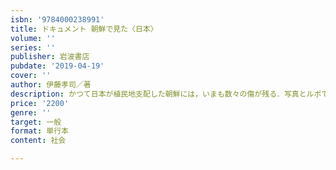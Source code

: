 ```yaml
---
isbn: '9784000238991'
title: ドキュメント 朝鮮で見た〈日本〉
volume: ''
series: ''
publisher: 岩波書店
pubdate: '2019-04-19'
cover: ''
author: 伊藤孝司／著
description: かつて日本が植民地支配した朝鮮には，いまも数々の傷が残る．写真とルポで，朝鮮の中の〈日本〉を照射する．
price: '2200'
genre: ''
target: 一般
format: 単行本
content: 社会

---
```

